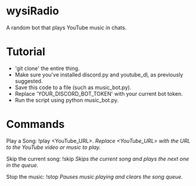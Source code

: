 # wysiRadio
A random bot that plays YouTube music in chats.

# Tutorial
- 'git clone' the entire thing.
- Make sure you've installed discord.py and youtube_dl, as previously suggested.
- Save this code to a file (such as music_bot.py).
- Replace 'YOUR_DISCORD_BOT_TOKEN' with your current bot token.
- Run the script using python music_bot.py.

# Commands
Play a Song: !play <YouTube_URL>.
_Replace <YouTube_URL> with the URL to the YouTube video or music to play._

Skip the current song: !skip
_Skips the current song and plays the next one in the queue._

Stop the music: !stop
_Pauses music playing and clears the song queue._
